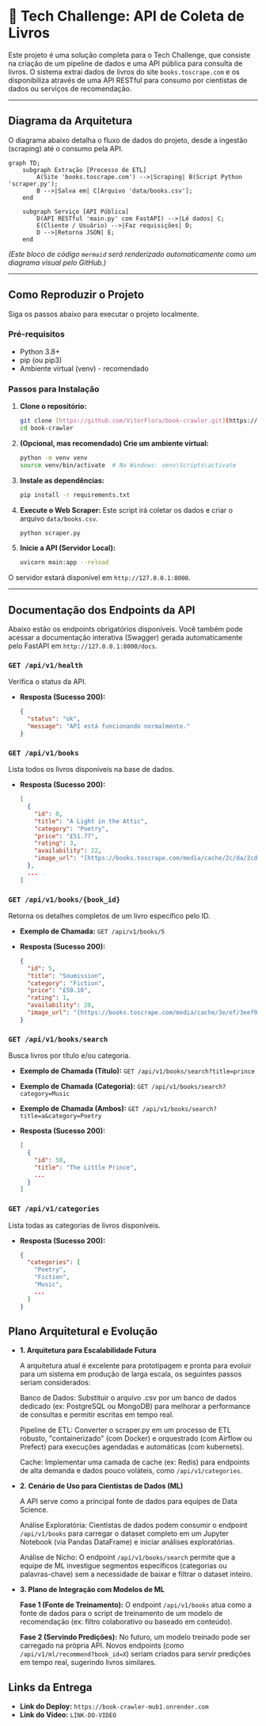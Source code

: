 # 🚀 Tech Challenge: API de Coleta de Livros

Este projeto é uma solução completa para o Tech Challenge, que consiste na criação de um pipeline de dados e uma API pública para consulta de livros. O sistema extrai dados de livros do site `books.toscrape.com` e os disponibiliza através de uma API RESTful para consumo por cientistas de dados ou serviços de recomendação.

---

## Diagrama da Arquitetura

O diagrama abaixo detalha o fluxo de dados do projeto, desde a ingestão (scraping) até o consumo pela API.

```mermaid
graph TD;
    subgraph Extração [Processo de ETL]
        A(Site 'books.toscrape.com') -->|Scraping| B(Script Python 'scraper.py');
        B -->|Salva em| C[Arquivo 'data/books.csv'];
    end

    subgraph Serviço [API Pública]
        D(API RESTful 'main.py' com FastAPI) -->|Lê dados| C;
        E(Cliente / Usuário) -->|Faz requisições| D;
        D -->|Retorna JSON| E;
    end
```

*(Este bloco de código `mermaid` será renderizado automaticamente como um diagrama visual pelo GitHub.)*

---

## Como Reproduzir o Projeto

Siga os passos abaixo para executar o projeto localmente.

### Pré-requisitos

* Python 3.8+
* pip (ou pip3)
* Ambiente virtual (venv) - recomendado

### Passos para Instalação

1. **Clone o repositório:**

    ```bash
    git clone [https://github.com/VitorFlora/book-crawler.git](https://github.com/VitorFlora/book-crawler.git)
    cd book-crawler
    ```

2. **(Opcional, mas recomendado) Crie um ambiente virtual:**

    ```bash
    python -m venv venv
    source venv/bin/activate  # No Windows: venv\Scripts\activate
    ```

3. **Instale as dependências:**

    ```bash
    pip install -r requirements.txt
    ```

4. **Execute o Web Scraper:**
    Este script irá coletar os dados e criar o arquivo `data/books.csv`.

    ```bash
    python scraper.py
    ```

5. **Inicie a API (Servidor Local):**

    ```bash
    uvicorn main:app --reload
    ```

O servidor estará disponível em `http://127.0.0.1:8000`.

---

## Documentação dos Endpoints da API

Abaixo estão os endpoints obrigatórios disponíveis. Você também pode acessar a documentação interativa (Swagger) gerada automaticamente pelo FastAPI em `http://127.0.0.1:8000/docs`.

### `GET /api/v1/health`

Verifica o status da API.

* **Resposta (Sucesso 200):**

    ```json
    {
      "status": "ok",
      "message": "API está funcionando normalmente."
    }
    ```

### `GET /api/v1/books`

Lista todos os livros disponíveis na base de dados.

* **Resposta (Sucesso 200):**

    ```json
    [
      {
        "id": 0,
        "title": "A Light in the Attic",
        "category": "Poetry",
        "price": "£51.77",
        "rating": 3,
        "availability": 22,
        "image_url": "[https://books.toscrape.com/media/cache/2c/da/2cdad67c44b002e7ead0cc35693c0e8b.jpg](https://books.toscrape.com/media/cache/2c/da/2cdad67c44b002e7ead0cc35693c0e8b.jpg)"
      },
      ...
    ]
    ```

### `GET /api/v1/books/{book_id}`

Retorna os detalhes completos de um livro específico pelo ID.

* **Exemplo de Chamada:** `GET /api/v1/books/5`
* **Resposta (Sucesso 200):**

    ```json
    {
      "id": 5,
      "title": "Soumission",
      "category": "Fiction",
      "price": "£50.10",
      "rating": 1,
      "availability": 20,
      "image_url": "[https://books.toscrape.com/media/cache/3e/ef/3eef99c9d9adef34639f510662022830.jpg](https://books.toscrape.com/media/cache/3e/ef/3eef99c9d9adef34639f510662022830.jpg)"
    }
    ```

### `GET /api/v1/books/search`

Busca livros por título e/ou categoria.

* **Exemplo de Chamada (Título):** `GET /api/v1/books/search?title=prince`
* **Exemplo de Chamada (Categoria):** `GET /api/v1/books/search?category=Music`
* **Exemplo de Chamada (Ambos):** `GET /api/v1/books/search?title=a&category=Poetry`
* **Resposta (Sucesso 200):**

    ```json
    [
      {
        "id": 50,
        "title": "The Little Prince",
        ...
      }
    ]
    ```

### `GET /api/v1/categories`

Lista todas as categorias de livros disponíveis.

* **Resposta (Sucesso 200):**

    ```json
    {
      "categories": [
        "Poetry",
        "Fiction",
        "Music",
        ...
      ]
    }
    ```

## Plano Arquitetural e Evolução

* **1. Arquitetura para Escalabilidade Futura**

  A arquitetura atual é excelente para prototipagem e pronta para evoluir para um sistema em produção de larga escala, os seguintes passos seriam considerados:

  Banco de Dados: Substituir o arquivo .csv por um banco de dados dedicado (ex: PostgreSQL ou MongoDB) para melhorar a performance de consultas e permitir escritas em tempo real.

  Pipeline de ETL: Converter o scraper.py em um processo de ETL robusto, "containerizado" (com Docker) e orquestrado (com Airflow ou Prefect) para execuções agendadas e automáticas (com kubernets).

  Cache: Implementar uma camada de cache (ex: Redis) para endpoints de alta demanda e dados pouco voláteis, como `/api/v1/categories`.

* **2. Cenário de Uso para Cientistas de Dados (ML)**

  A API serve como a principal fonte de dados para equipes de Data Science.

  Análise Exploratória: Cientistas de dados podem consumir o endpoint `/api/v1/books` para carregar o dataset completo em um Jupyter Notebook (via Pandas DataFrame) e iniciar análises exploratórias.

  Análise de Nicho: O endpoint `/api/v1/books/search` permite que a equipe de ML investigue segmentos específicos (categorias ou palavras-chave) sem a necessidade de baixar e filtrar o dataset inteiro.

* **3. Plano de Integração com Modelos de ML**

  **Fase 1 (Fonte de Treinamento):** O endpoint `/api/v1/books` atua como a fonte de dados para o script de treinamento de um modelo de recomendação (ex: filtro colaborativo ou baseado em conteúdo).

  **Fase 2 (Servindo Predições):** No futuro, um modelo treinado pode ser carregado na própria API. Novos endpoints (como `/api/v1/ml/recommend?book_id=X`) seriam criados para servir predições em tempo real, sugerindo livros similares.

## Links da Entrega

* **Link do Deploy:** `https://book-crawler-mub1.onrender.com`
* **Link do Vídeo:** `LINK-DO-VIDEO`
